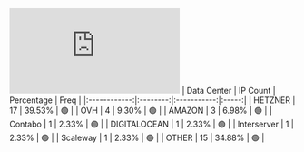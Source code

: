 ![Diagramm](https://github.com/obajay/StateSync-snapshots/blob/main/Projects/Ixo/1/README.md)
| Data Center | IP Count | Percentage | Freq |
|:------------:|:--------:|:-----------:|:-----:|
| HETZNER | 17 | 39.53% | 🟢 |
| OVH | 4 | 9.30% | 🟢 |
| AMAZON | 3 | 6.98% | 🟢 |
| Contabo | 1 | 2.33% | 🟢 |
| DIGITALOCEAN | 1 | 2.33% | 🟢 |
| Interserver | 1 | 2.33% | 🟢 |
| Scaleway | 1 | 2.33% | 🟢 |
| OTHER | 15 | 34.88% | 🟢 |
